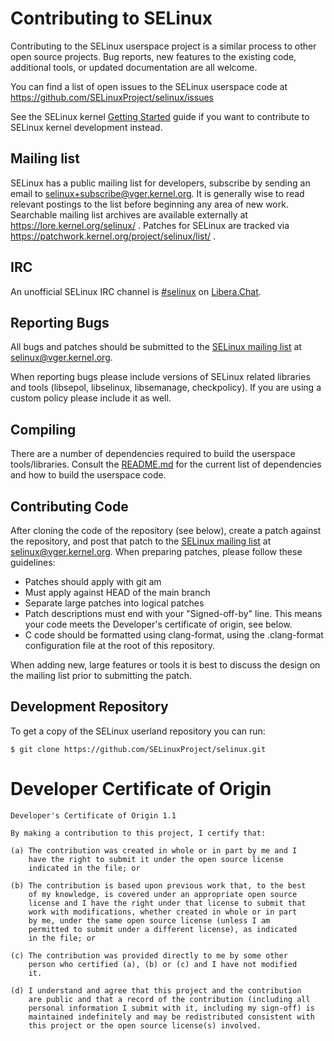 # Contributing to SELinux

Contributing to the SELinux userspace project is a similar process to
other open source projects. Bug reports, new features to the existing
code, additional tools, or updated documentation are all welcome.

You can find a list of open issues to the SELinux userspace code at
https://github.com/SELinuxProject/selinux/issues

See the SELinux kernel [Getting Started](https://github.com/selinuxproject/selinux-kernel/wiki/Getting-Started)
guide if you want to contribute to SELinux kernel development instead.

## Mailing list

SELinux has a public mailing list for developers, subscribe by sending an email to
[selinux+subscribe@vger.kernel.org](mailto:selinux+subscribe@vger.kernel.org).
It is generally wise to read relevant postings to the list before beginning any
area of new work. Searchable mailing list archives are available externally at
https://lore.kernel.org/selinux/ . Patches for SELinux are tracked via
https://patchwork.kernel.org/project/selinux/list/ .

## IRC

An unofficial SELinux IRC channel is
[\#selinux](https://web.libera.chat/?channel=#selinux) on [Libera.Chat](https://libera.chat/).

## Reporting Bugs

All bugs and patches should be submitted to the
[SELinux mailing list](https://lore.kernel.org/selinux) at
[selinux@vger.kernel.org](mailto:selinux@vger.kernel.org).

When reporting bugs please include versions of SELinux related libraries and
tools (libsepol, libselinux, libsemanage, checkpolicy). If you are
using a custom policy please include it as well.

## Compiling

There are a number of dependencies required to build the userspace
tools/libraries. Consult the [README.md](https://github.com/SELinuxProject/selinux/blob/main/README.md)
for the current list of dependencies and how to build the userspace code.

## Contributing Code

After cloning the code of the repository (see below), create a patch against the
repository, and post that patch to the
[SELinux mailing list](https://lore.kernel.org/selinux) at
[selinux@vger.kernel.org](mailto:selinux@vger.kernel.org).
When preparing patches, please follow these guidelines:

-   Patches should apply with git am
-   Must apply against HEAD of the main branch
-   Separate large patches into logical patches
-   Patch descriptions must end with your "Signed-off-by" line. This means your
    code meets the Developer's certificate of origin, see below.
-   C code should be formatted using clang-format, using the .clang-format
    configuration file at the root of this repository.

When adding new, large features or tools it is best to discuss the
design on the mailing list prior to submitting the patch.

## Development Repository

To get a copy of the SELinux userland repository you can
run:

    $ git clone https://github.com/SELinuxProject/selinux.git

# Developer Certificate of Origin

    Developer's Certificate of Origin 1.1

    By making a contribution to this project, I certify that:

    (a) The contribution was created in whole or in part by me and I
        have the right to submit it under the open source license
        indicated in the file; or

    (b) The contribution is based upon previous work that, to the best
        of my knowledge, is covered under an appropriate open source
        license and I have the right under that license to submit that
        work with modifications, whether created in whole or in part
        by me, under the same open source license (unless I am
        permitted to submit under a different license), as indicated
        in the file; or

    (c) The contribution was provided directly to me by some other
        person who certified (a), (b) or (c) and I have not modified
        it.

    (d) I understand and agree that this project and the contribution
        are public and that a record of the contribution (including all
        personal information I submit with it, including my sign-off) is
        maintained indefinitely and may be redistributed consistent with
        this project or the open source license(s) involved.
